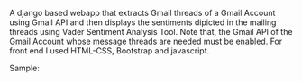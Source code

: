 A django based webapp that extracts Gmail threads of a Gmail Account using Gmail API and then displays the sentiments dipicted in the mailing threads using Vader Sentiment Analysis Tool. Note that, the Gmail API of the Gmail Account whose message threads are needed must be enabled.
For front end I used HTML-CSS, Bootstrap and javascript.

Sample: 

